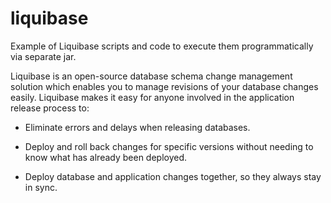 # liquibase

Example of Liquibase scripts and code to execute them programmatically via separate jar.

Liquibase is an open-source database schema change management solution which enables you to manage revisions of your
database changes easily. Liquibase makes it easy for anyone involved in the application release process to:

- Eliminate errors and delays when releasing databases.


- Deploy and roll back changes for specific versions without needing to know what has already been deployed.


- Deploy database and application changes together, so they always stay in sync.
